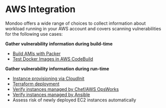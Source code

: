 # AWS Integration

Mondoo offers a wide range of choices to collect information about workload running in your AWS account and covers scanning vulnerabilities for the following use cases:

**Gather vulnerability information during build-time**

 - [Build AMIs with Packer](./packer)
 - [Test Docker Images in AWS CodeBuild](./cicd#aws-codebuild)

**Gather vulnerability information during run-time**

  - [Instance provisioning via CloudInit](../agent/cloudinit#aws-ec2-instance-user-data)
  - [Terraform deployment](./terraform)
  - [Verify instances managed by Chef/AWS OpsWorks](../agent/chef)
  - [Verify instances managed by Ansible](../agent/ansible)
  - Assess risk of newly deployed EC2 instances automatically
